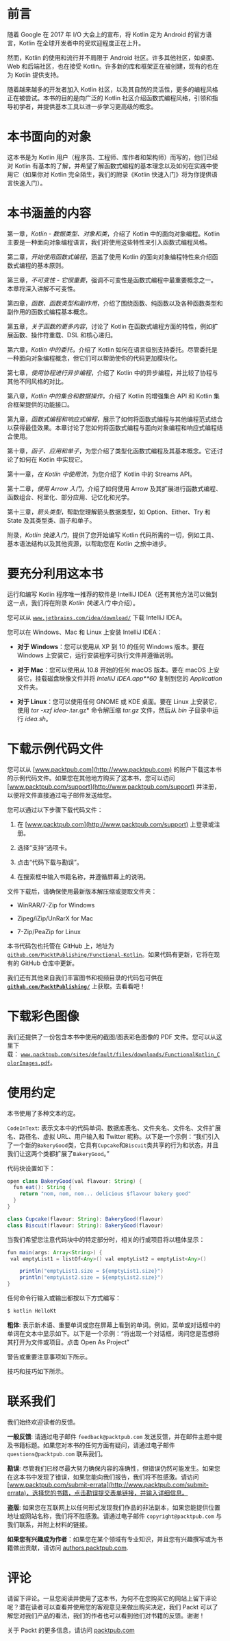 # 前言

随着 Google 在 2017 年 I/O 大会上的宣布，将 Kotlin 定为 Android 的官方语言，Kotlin 在全球开发者中的受欢迎程度正在上升。

然而，Kotlin 的使用和流行并不局限于 Android 社区。许多其他社区，如桌面、Web 和后端社区，也在接受 Kotlin。许多新的库和框架正在被创建，现有的也在为 Kotlin 提供支持。

随着越来越多的开发者加入 Kotlin 社区，以及其自然的灵活性，更多的编程风格正在被尝试。本书的目的是向广泛的 Kotlin 社区介绍函数式编程风格，引领和指导初学者，并提供基本工具以进一步学习更高级的概念。

# 本书面向的对象

这本书是为 Kotlin 用户（程序员、工程师、库作者和架构师）而写的，他们已经对 Kotlin 有基本的了解，并希望了解函数式编程的基本理念以及如何在实践中使用它（如果你对 Kotlin 完全陌生，我们的附录《Kotlin 快速入门》将为你提供语言快速入门）。

# 本书涵盖的内容

第一章，*Kotlin - 数据类型、对象和类*，介绍了 Kotlin 中的面向对象编程。Kotlin 主要是一种面向对象编程语言，我们将使用这些特性来引入函数式编程风格。

第二章，*开始使用函数式编程*，涵盖了使用 Kotlin 的面向对象编程特性来介绍函数式编程的基本原则。

第三章，*不可变性 - 它很重要*，强调不可变性是函数式编程中最重要概念之一。本章将深入讲解不可变性。

第四章，*函数、函数类型和副作用*，介绍了围绕函数、纯函数以及各种函数类型和副作用的函数式编程基本概念。

第五章，*关于函数的更多内容*，讨论了 Kotlin 在函数式编程方面的特性，例如扩展函数、操作符重载、DSL 和核心递归。

第六章，*Kotlin 中的委托*，介绍了 Kotlin 如何在语言级别支持委托。尽管委托是一种面向对象编程概念，但它们可以帮助使你的代码更加模块化。

第七章，*使用协程进行异步编程*，介绍了 Kotlin 中的异步编程，并比较了协程与其他不同风格的对比。

第八章，*Kotlin 中的集合和数据操作*，介绍了 Kotlin 的增强集合 API 和 Kotlin 集合框架提供的功能接口。

第九章，*函数式编程和响应式编程*，展示了如何将函数式编程与其他编程范式结合以获得最佳效果。本章讨论了您如何将函数式编程与面向对象编程和响应式编程结合使用。

第十章，*函子、应用和单子*，为您介绍了类型化函数式编程及其基本概念。它还讨论了如何在 Kotlin 中实现它。

第十一章，*在 Kotlin 中使用流*，为您介绍了 Kotlin 中的 Streams API。

第十二章，*使用 Arrow 入门*，介绍了如何使用 Arrow 及其扩展进行函数式编程、函数组合、柯里化、部分应用、记忆化和光学。

第十三章，*箭头类型*，帮助您理解箭头数据类型，如 Option、Either、Try 和 State 及其类型类、函子和单子。

附录，*Kotlin 快速入门*，提供了您开始编写 Kotlin 代码所需的一切，例如工具、基本语法结构以及其他资源，以帮助您在 Kotlin 之旅中进步。

# 要充分利用这本书

运行和编写 Kotlin 程序唯一推荐的软件是 IntelliJ IDEA（还有其他方法可以做到这一点，我们将在附录 *Kotlin 快速入门* 中介绍）。

您可以从 [`www.jetbrains.com/idea/download/`](https://www.jetbrains.com/idea/download/) 下载 IntelliJ IDEA。

您可以在 Windows、Mac 和 Linux 上安装 IntelliJ IDEA：

+   **对于 Windows**：您可以使用从 XP 到 10 的任何 Windows 版本。要在 Windows 上安装它，运行安装程序可执行文件并遵循说明。

+   **对于 Mac**：您可以使用从 10.8 开始的任何 macOS 版本。要在 macOS 上安装它，挂载磁盘映像文件并将 *IntelliJ IDEA.app**60* 复制到您的 *Application* 文件夹。

+   **对于 Linux**：您可以使用任何 GNOME 或 KDE 桌面。要在 Linux 上安装它，使用 *tar -xzf idea-*.tar.gz* 命令解压缩 *tar.gz* 文件，然后从 *bin* 子目录中运行 *idea.sh*。

# 下载示例代码文件

您可以从 [www.packtpub.com](http://www.packtpub.com) 的账户下载这本书的示例代码文件。如果您在其他地方购买了这本书，您可以访问 [www.packtpub.com/support](http://www.packtpub.com/support) 并注册，以便将文件直接通过电子邮件发送给您。

您可以通过以下步骤下载代码文件：

1.  在 [www.packtpub.com](http://www.packtpub.com/support) 上登录或注册。

1.  选择“支持”选项卡。

1.  点击“代码下载与勘误”。

1.  在搜索框中输入书籍名称，并遵循屏幕上的说明。

文件下载后，请确保使用最新版本解压缩或提取文件夹：

+   WinRAR/7-Zip for Windows

+   Zipeg/iZip/UnRarX for Mac

+   7-Zip/PeaZip for Linux

本书代码包也托管在 GitHub 上，地址为 [`github.com/PacktPublishing/Functional-Kotlin`](https://github.com/PacktPublishing/Functional-Kotlin)。如果代码有更新，它将在现有的 GitHub 仓库中更新。

我们还有其他来自我们丰富图书和视频目录的代码包可供在 **[`github.com/PacktPublishing/`](https://github.com/PacktPublishing/)** 上获取。去看看吧！

# 下载彩色图像

我们还提供了一份包含本书中使用的截图/图表彩色图像的 PDF 文件。您可以从这里下载： [`www.packtpub.com/sites/default/files/downloads/FunctionalKotlin_ColorImages.pdf`](https://www.packtpub.com/sites/default/files/downloads/FunctionalKotlin_ColorImages.pdf)。

# 使用约定

本书使用了多种文本约定。

`CodeInText`: 表示文本中的代码单词、数据库表名、文件夹名、文件名、文件扩展名、路径名、虚拟 URL、用户输入和 Twitter 昵称。以下是一个示例：“我们引入了一个新的`BakeryGood`类，它具有`Cupcake`和`Biscuit`类共享的行为和状态，并且我们让这两个类都扩展了`BakeryGood`。”

代码块设置如下：

```java
open class BakeryGood(val flavour: String) { 
  fun eat(): String { 
    return "nom, nom, nom... delicious $flavour bakery good" 
  } 
} 

class Cupcake(flavour: String): BakeryGood(flavour) 
class Biscuit(flavour: String): BakeryGood(flavour)
```

当我们希望您注意代码块中的特定部分时，相关的行或项目将以粗体显示：

```java
fun main(args: Array<String>) { 
 val emptyList1 = listOf<Any>() val emptyList2 = emptyList<Any>() 

    println("emptyList1.size = ${emptyList1.size}") 
    println("emptyList2.size = ${emptyList2.size}") 
} 
```

任何命令行输入或输出都按以下方式编写：

```java
$ kotlin HelloKt
```

**粗体**: 表示新术语、重要单词或您在屏幕上看到的单词。例如，菜单或对话框中的单词在文本中显示如下。以下是一个示例：“将出现一个对话框，询问您是否想将其打开为文件或项目。点击 Open As Project”

警告或重要注意事项如下所示。

技巧和技巧如下所示。

# 联系我们

我们始终欢迎读者的反馈。

**一般反馈**: 请通过电子邮件 `feedback@packtpub.com` 发送反馈，并在邮件主题中提及书籍标题。如果您对本书的任何方面有疑问，请通过电子邮件 `questions@packtpub.com` 联系我们。

**勘误**: 尽管我们已经尽最大努力确保内容的准确性，但错误仍然可能发生。如果您在这本书中发现了错误，如果您能向我们报告，我们将不胜感激。请访问 [www.packtpub.com/submit-errata](http://www.packtpub.com/submit-errata)，选择您的书籍，点击勘误提交表单链接，并输入详细信息。

**盗版**: 如果您在互联网上以任何形式发现我们作品的非法副本，如果您能提供位置地址或网站名称，我们将不胜感激。请通过电子邮件 `copyright@packtpub.com` 与我们联系，并附上材料的链接。

**如果您有兴趣成为作者**：如果您在某个领域有专业知识，并且您有兴趣撰写或为书籍做出贡献，请访问 [authors.packtpub.com](http://authors.packtpub.com/).

# 评论

请留下评论。一旦您阅读并使用了这本书，为何不在您购买它的网站上留下评论呢？潜在读者可以查看并使用您的客观意见来做出购买决定，我们 Packt 可以了解您对我们产品的看法，我们的作者也可以看到他们对书籍的反馈。谢谢！

关于 Packt 的更多信息，请访问 [packtpub.com](https://www.packtpub.com/)
